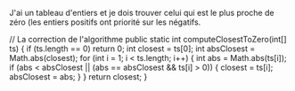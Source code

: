 J'ai un tableau d'entiers et je dois trouver celui qui est le plus proche de zéro 
(les entiers positifs ont priorité sur les négatifs.

// La correction de l'algorithme
public static int computeClosestToZero(int[] ts) {
    if (ts.length == 0) return 0;
    int closest = ts[0];
    int absClosest = Math.abs(closest);
    for (int i = 1; i < ts.length; i++) {
        int abs = Math.abs(ts[i]);
        if (abs < absClosest || (abs == absClosest && ts[i] > 0)) {
            closest = ts[i];
            absClosest = abs;
        }
    }
    return closest;
}